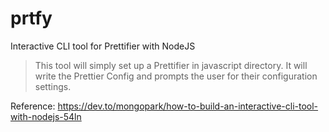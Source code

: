 # prtfy
Interactive CLI tool for Prettifier with NodeJS

> This tool will simply set up a Prettifier in javascript directory. It will write the Prettier Config and prompts the user for their configuration settings.

Reference: https://dev.to/mongopark/how-to-build-an-interactive-cli-tool-with-nodejs-54ln
